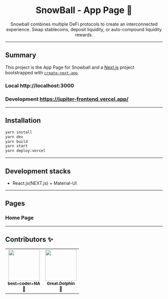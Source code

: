 <div align="center">
<h1>SnowBall - App Page 🎣 </h1>

<p>Snowball combines multiple DeFi protocols to create an interconnected experience. Swap stablecoins, deposit liquidity, or auto-compound liquidity rewards.</p>
</div>

---

## Summary

This project is the App Page for Snowball and  a [Next.js](https://nextjs.org/) project bootstrapped with [`create-next-app`](https://github.com/vercel/next.js/tree/canary/packages/create-next-app).

### Local http://localhost:3000
### Development https://jupiter-frontend.vercel.app/

---

## Installation

```bash
yarn install
yarn dev
yarn build
yarn start
yarn deploy:vercel
```
---
## Development stacks

- React.js(NEXT.js) + Material-UI
---

## Pages

### Home Page
---
## Contributors ✨

<!-- prettier-ignore-start -->
<!-- markdownlint-disable -->
<table>
  <tr>
    <td align="center"><a href="https://github.com/best-coder-NA"><img src="https://avatars.githubusercontent.com/u/62673755?v=4" width="100px;" alt=""/><br /><sub><b>best-coder-NA</b></sub></a><br />📖</td>
    <td align="center"><a href="https://github.com/thomashanahan"><img src="https://avatars.githubusercontent.com/u/45635459?s=460&u=ecd33db78c295da61ce28d2e92e5f4ca496598ae&v=4" width="100px;" alt=""/><br /><sub><b>Great Dolphin</b></sub></a><br />📖</td>
  </tr>
</table>

<!-- markdownlint-restore -->
<!-- prettier-ignore-end -->


